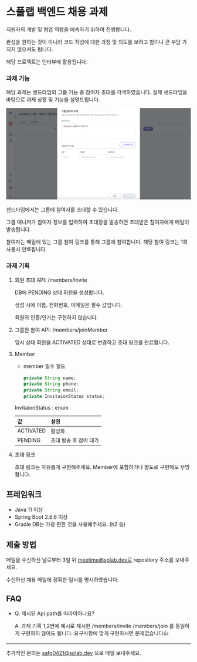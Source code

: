 # 스플랩 백엔드 채용 과제
지원자의 개발 및 협업 역량을 예측하기 위하여 진행합니다.

완성을 원하는 것이 아니라 코드 작성에 대한 과정 및 의도를 보려고 함이니 큰 부담 가지지 않으셔도 됩니다.

해당 프로젝트는 인터뷰에 활용됩니다.

### 과제 기능

해당 과제는 센드타임의 그룹 기능 중 참여자 초대를 각색하였습니다. 실제 센드타임을 바탕으로 과제 상황 및 기능을 설명드립니다.

![Screen Shot 2022-11-29 at 1 18 30 PM](README.assets/208357897-383de7bb-e376-4f6c-a1f6-4f27ecc414cd.png)

센드타임에서는 그룹에 참여자를 초대할 수 있습니다.

그룹 매니저가 참여자 정보를 입력하여 초대장을 발송하면 초대받은 참여자에게 메일이 발송됩니다.

참여자는 메일에 있는 그룹 참여 링크를 통해 그룹에 참여합니다. 해당 참여 링크는 1회 사용시 만료됩니다.

### 과제 기획

1. 회원 초대 API: /members/invite

   DB에 PENDING 상태 회원을 생성합니다.

   생성 시에 이름, 전화번호, 이메일은 필수 값입니다.

   회원의 인증/인가는 구현하지 않습니다.

2. 그룹원 참여 API: /members/joinMember

   임시 상태 회원을 ACTIVATED 상태로 변경하고 초대 링크를 만료합니다.

3. Member

   - member 필수 필드

     ``` java
     private String name;
     private String phone;
     private String email;
     private InvitaionStatus status;
     
     ```

   InvitaionStatus : enum

   | 값        | 설명                   |
   | --------- | ---------------------- |
   | ACTIVATED | 활성화                 |
   | PENDING   | 초대 발송 후 참여 대기 |

4. 초대 링크

   초대 링크는 자유롭게 구현해주세요. Member에 포함하거나 별도로 구현해도 무방합니다.

## 프레임워크

- Java 11 이상
- Spring Boot 2.6.6 이상
- Gradle
  DB는 가장 편한 것을 사용해주세요. (h2 등)

## 제출 방법
메일을 수신하신 날로부터 3일 뒤 meetime@splab.dev로 repository 주소를 보내주세요.

수신하신 채용 메일에 정확한 일시를 명시하였습니다.

## FAQ

- Q. 제시된 Api path를 따라야하나요?

  A. 과제 기획 1,2번에 예시로 제시한 /members/invite /members/join 를 동일하게 구현하지 않아도 됩니다. 요구사항에 맞게 구현하시면 문제없습니다👍

---

추가적인 문의는 safg0421@splab.dev 으로 메일 보내주세요.
